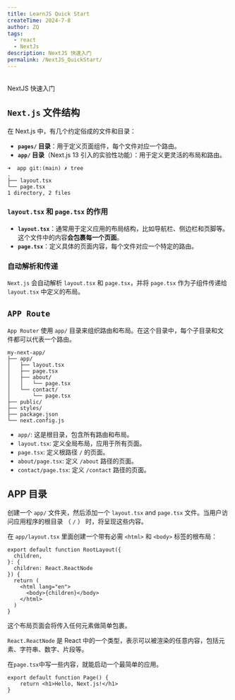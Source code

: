 ```yaml
---
title: LearnJS Quick Start
createTime: 2024-7-8
author: ZQ
tags:
  - react
  - NextJs
description: NextJS 快速入门
permalink: /NextJS_QuickStart/
---
```

<br> NextJS 快速入门
<!-- more -->

## `Next.js` 文件结构

在 Next.js 中，有几个约定俗成的文件和目录：

- **`pages/` 目录**：用于定义页面组件，每个文件对应一个路由。
- **`app/` 目录**（Next.js 13 引入的实验性功能）：用于定义更灵活的布局和路由。

```shell
➜  app git:(main) ✗ tree
.
├── layout.tsx
└── page.tsx
1 directory, 2 files
```

### `layout.tsx` 和 `page.tsx` 的作用

- **`layout.tsx`**：通常用于定义应用的布局结构，比如导航栏、侧边栏和页脚等。这个文件中的内容**会包裹每一个页面**。
- **`page.tsx`**：定义具体的页面内容，每个文件对应一个特定的路由。

### 自动解析和传递

`Next.js` 会自动解析 `layout.tsx` 和 `page.tsx`，并将 `page.tsx` 作为子组件传递给 `layout.tsx` 中定义的布局。

## `APP Route`

`App Router` 使用 `app/` 目录来组织路由和布局。在这个目录中，每个子目录和文件都可以代表一个路由。

```shell
my-next-app/
├── app/
│   ├── layout.tsx
│   ├── page.tsx
│   ├── about/
│   │   └── page.tsx
│   └── contact/
│       └── page.tsx
├── public/
├── styles/
├── package.json
└── next.config.js

```

- `app/`: 这是根目录，包含所有路由和布局。
- `layout.tsx`: 定义全局布局，应用于所有页面。
- `page.tsx`: 定义根路径 `/` 的页面。
- `about/page.tsx`: 定义 `/about` 路径的页面。
- `contact/page.tsx`: 定义 `/contact` 路径的页面。

## APP 目录

创建一个 `app/` 文件夹，然后添加一个 `layout.tsx` and `page.tsx` 文件。当用户访问应用程序的根目录 （ `/` ） 时，将呈现这些内容。

在 `app/layout.tsx` 里面创建一个带有必需 `<html>` 和 `<body>` 标签的根布局：

```tsx
export default function RootLayout({
  children,
}: {
  children: React.ReactNode
}) {
  return (
    <html lang="en">
      <body>{children}</body>
    </html>
  )
}
```

这个布局页面会将传入任何元素做简单包裹。

`React.ReactNode` 是 React 中的一个类型，表示可以被渲染的任意内容，包括元素、字符串、数字、片段等。

在`page.tsx`中写一些内容，就能启动一个最简单的应用。

```tsx
export default function Page() {
	return <h1>Hello, Next.js!</h1>
}
```
